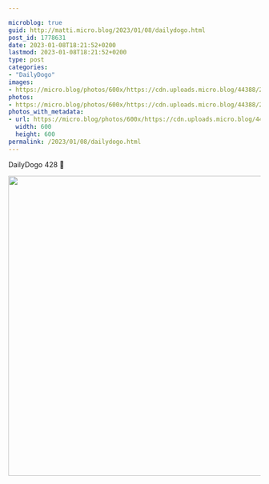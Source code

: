 ```yaml
---

microblog: true
guid: http://matti.micro.blog/2023/01/08/dailydogo.html
post_id: 1778631
date: 2023-01-08T18:21:52+0200
lastmod: 2023-01-08T18:21:52+0200
type: post
categories:
- "DailyDogo"
images:
- https://micro.blog/photos/600x/https://cdn.uploads.micro.blog/44388/2023/067aad3a8c.jpg
photos:
- https://micro.blog/photos/600x/https://cdn.uploads.micro.blog/44388/2023/067aad3a8c.jpg
photos_with_metadata:
- url: https://micro.blog/photos/600x/https://cdn.uploads.micro.blog/44388/2023/067aad3a8c.jpg
  width: 600
  height: 600
permalink: /2023/01/08/dailydogo.html
---
```

DailyDogo 428 🐶

<img src="https://micro.blog/photos/600x/https://blog.martin-haehnel.de/uploads/2023/067aad3a8c.jpg" width="600" height="600" alt="" />

